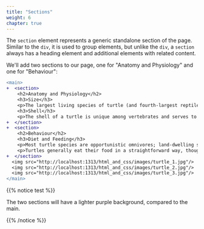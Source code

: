 ```yaml
---
title: "Sections"
weight: 6
chapter: true
---
```


The `section` element represents a generic standalone section of the page.
Similar to the `div`, it is used to group elements, but unlike the `div`, a `section` always has a heading element and additional elements with related content.

We'll add two sections to our page, one for "Anatomy and Physiology" and one for "Behaviour":

```diff
<main>
+  <section>
    <h2>Anatomy and Physiology</h2>
    <h3>Size</h3>
    <p>The largest living species of turtle (and fourth-largest reptile) is the leatherback turtle which can reach over 2.7 m (8 ft 10 in) in length and weigh over 500 kg (1,100 lb).</p>
    <h3>Shell</h3>
    <p>The shell of a turtle is unique among vertebrates and serves to protect the animal and provide shelter from the elements.</p>
+  </section>
+  <section>
    <h2>Behaviour</h2>
    <h3>Diet and Feeding</h3>
    <p>Most turtle species are opportunistic omnivores; land-dwelling species are more herbivorous and aquatic ones more carnivorous.</p>
    <p>Turtles generally eat their food in a straightforward way, though some species have special feeding techniques.</p>
+  </section>
  <img src="http://localhost:1313/html_and_css/images/turtle_1.jpg"/>
  <img src="http://localhost:1313/html_and_css/images/turtle_2.jpg"/>
  <img src="http://localhost:1313/html_and_css/images/turtle_3.jpg"/>
</main>
```

{{% notice test %}}

The two sections will have a lighter purple background, compared to the main.

{{% /notice %}}

